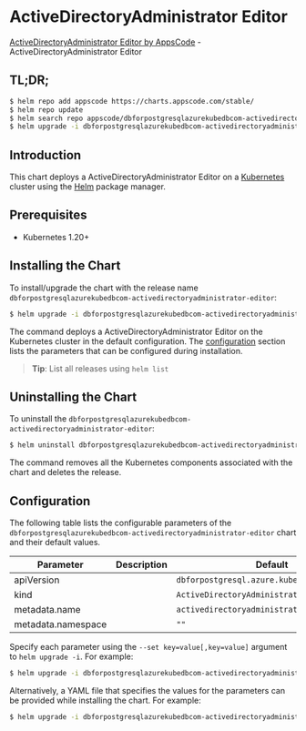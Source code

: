 # ActiveDirectoryAdministrator Editor

[ActiveDirectoryAdministrator Editor by AppsCode](https://appscode.com) - ActiveDirectoryAdministrator Editor

## TL;DR;

```bash
$ helm repo add appscode https://charts.appscode.com/stable/
$ helm repo update
$ helm search repo appscode/dbforpostgresqlazurekubedbcom-activedirectoryadministrator-editor --version=v0.26.0
$ helm upgrade -i dbforpostgresqlazurekubedbcom-activedirectoryadministrator-editor appscode/dbforpostgresqlazurekubedbcom-activedirectoryadministrator-editor -n default --create-namespace --version=v0.26.0
```

## Introduction

This chart deploys a ActiveDirectoryAdministrator Editor on a [Kubernetes](http://kubernetes.io) cluster using the [Helm](https://helm.sh) package manager.

## Prerequisites

- Kubernetes 1.20+

## Installing the Chart

To install/upgrade the chart with the release name `dbforpostgresqlazurekubedbcom-activedirectoryadministrator-editor`:

```bash
$ helm upgrade -i dbforpostgresqlazurekubedbcom-activedirectoryadministrator-editor appscode/dbforpostgresqlazurekubedbcom-activedirectoryadministrator-editor -n default --create-namespace --version=v0.26.0
```

The command deploys a ActiveDirectoryAdministrator Editor on the Kubernetes cluster in the default configuration. The [configuration](#configuration) section lists the parameters that can be configured during installation.

> **Tip**: List all releases using `helm list`

## Uninstalling the Chart

To uninstall the `dbforpostgresqlazurekubedbcom-activedirectoryadministrator-editor`:

```bash
$ helm uninstall dbforpostgresqlazurekubedbcom-activedirectoryadministrator-editor -n default
```

The command removes all the Kubernetes components associated with the chart and deletes the release.

## Configuration

The following table lists the configurable parameters of the `dbforpostgresqlazurekubedbcom-activedirectoryadministrator-editor` chart and their default values.

|     Parameter      | Description |                        Default                         |
|--------------------|-------------|--------------------------------------------------------|
| apiVersion         |             | <code>dbforpostgresql.azure.kubedb.com/v1alpha1</code> |
| kind               |             | <code>ActiveDirectoryAdministrator</code>              |
| metadata.name      |             | <code>activedirectoryadministrator</code>              |
| metadata.namespace |             | <code>""</code>                                        |


Specify each parameter using the `--set key=value[,key=value]` argument to `helm upgrade -i`. For example:

```bash
$ helm upgrade -i dbforpostgresqlazurekubedbcom-activedirectoryadministrator-editor appscode/dbforpostgresqlazurekubedbcom-activedirectoryadministrator-editor -n default --create-namespace --version=v0.26.0 --set apiVersion=dbforpostgresql.azure.kubedb.com/v1alpha1
```

Alternatively, a YAML file that specifies the values for the parameters can be provided while
installing the chart. For example:

```bash
$ helm upgrade -i dbforpostgresqlazurekubedbcom-activedirectoryadministrator-editor appscode/dbforpostgresqlazurekubedbcom-activedirectoryadministrator-editor -n default --create-namespace --version=v0.26.0 --values values.yaml
```
